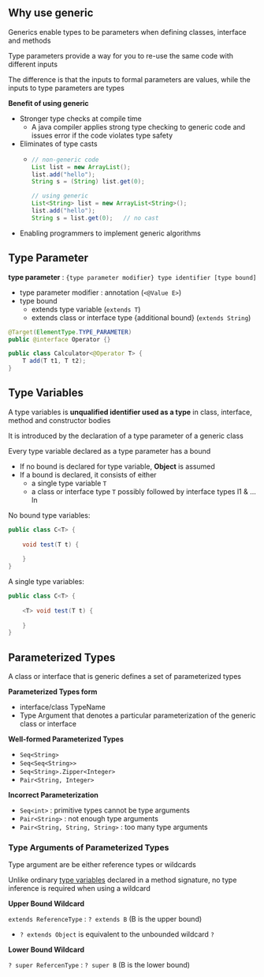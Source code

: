 ## Why use generic

Generics enable types to be parameters when defining classes, interface and methods

Type parameters provide a way for you to re-use the same code with different inputs  

The difference is that the inputs to formal parameters are values, while the inputs to type parameters are types

**Benefit of using generic**
- Stronger type checks at compile time
  - A java compiler applies strong type checking to generic code and issues error if the code violates type safety
- Eliminates of type casts
  - ```java
    // non-generic code
    List list = new ArrayList();
    list.add("hello");
    String s = (String) list.get(0);
    
    // using generic
    List<String> list = new ArrayList<String>();
    list.add("hello");
    String s = list.get(0);   // no cast
    ```
- Enabling programmers to implement generic algorithms


## Type Parameter

**type parameter** : `{type parameter modifier} type identifier [type bound]`
- type parameter modifier : annotation (`<@Value E>`)
- type bound
  - extends type variable (`extends T`)
  - extends class or interface type {additional bound} (`extends String`)

```java
@Target(ElementType.TYPE_PARAMETER)
public @interface Operator {}

public class Calculator<@Operator T> {
    T add(T t1, T t2);    
}

```

## Type Variables

A type variables is **unqualified identifier used as a type** in class, interface, method and constructor bodies

It is introduced by the declaration of a type parameter of a generic class

Every type variable declared as a type parameter has a bound
- If no bound is declared for type variable, **Object** is assumed
- If a bound is declared, it consists of either
  - a single type variable `T`
  - a class or interface type `T` possibly followed by interface types l1 & ... ln

No bound type variables:
```java
public class C<T> {
    
    void test(T t) {
        
    }
}
```

A single type variables:
```java
public class C<T> {
    
    <T> void test(T t) {
        
    }
}
```

## Parameterized Types

A class or interface that is generic defines a set of parameterized types

**Parameterized Types form**
- interface/class TypeName<Type Arguments>
- Type Argument that denotes a particular parameterization of the generic class or interface

**Well-formed Parameterized Types**
- `Seq<String>`
- `Seq<Seq<String>>`
- `Seq<String>.Zipper<Integer>`
- `Pair<String, Integer>`

**Incorrect Parameterization**
- `Seq<int>` : primitive types cannot be type arguments
- `Pair<String>` : not enough type arguments
- `Pair<String, String, String>` : too many type arguments

### Type Arguments of Parameterized Types

Type argument are be either reference types or wildcards

Unlike ordinary [type variables](#type-variables) declared in a method signature, no type inference is required when using a wildcard

**Upper Bound Wildcard**

`extends ReferenceType` : `? extends B` (B is the upper bound)
- `? extends Object` is equivalent to the unbounded wildcard `?`

**Lower Bound Wildcard**

`? super RefercenType` : `? super B` (B is the lower bound)
